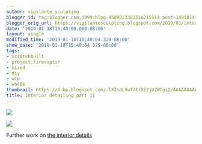 ```yaml
---
author: vigilante sculpting
blogger_id: tag:blogger.com,1999:blog-4609023303516215514.post-3491814419115162520
blogger_orig_url: https://vigilantesculpting.blogspot.com/2019/01/interior-detailing-part-ii.html
date: '2019-01-18T15:40:00.000-08:00'
layout: single
modified_time: '2019-01-18T15:40:04.329-08:00'
show_date: '2019-01-18T15:40:04.329-08:00'
tags:
- scratchbuilt
- project:fireraptor
- mixed
- diy
- wip
- wh40k
thumbnail: https://4.bp.blogspot.com/-lXZsdLVwT7I/XEJjUZWTgiI/AAAAAAAAANk/PgwcuwexbSUM8PREPZLWtAZ7u8Bs2gI1ACLcBGAs/s320-c/IMG_6098.JPG
title: Interior detailing part II
---
```

![](https://4.bp.blogspot.com/-lXZsdLVwT7I/XEJjUZWTgiI/AAAAAAAAANk/PgwcuwexbSUM8PREPZLWtAZ7u8Bs2gI1ACLcBGAs/s1600/IMG_6098.JPG)

  

![](https://1.bp.blogspot.com/-xPOzdDODQs4/XEJjUdPmEnI/AAAAAAAAANo/GOI5Rquvwhsy5E2au5vlG6XNR-6vPbDWwCLcBGAs/s1600/IMG_6101.JPG)

  
Further work on [the interior
details](http://www.papermodelers.com/forum/alternate-dimensions/42866-fire-raptor-version-2-a-3.html#25)
